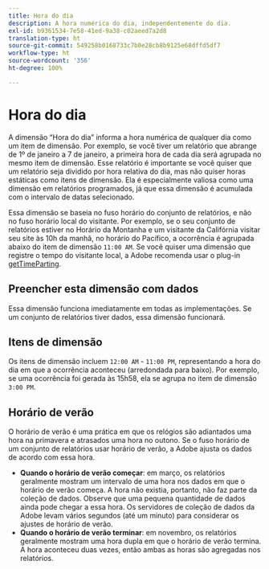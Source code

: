 ```yaml
---
title: Hora do dia
description: A hora numérica do dia, independentemente do dia.
exl-id: b9361534-7e58-41ed-9a38-c02aeed7a2d8
translation-type: ht
source-git-commit: 549258b0168733c7b0e28cb8b9125e68dffd5df7
workflow-type: ht
source-wordcount: '356'
ht-degree: 100%

---
```


# Hora do dia

A dimensão “Hora do dia” informa a hora numérica de qualquer dia como um item de dimensão. Por exemplo, se você tiver um relatório que abrange de 1º de janeiro a 7 de janeiro, a primeira hora de cada dia será agrupada no mesmo item de dimensão. Esse relatório é importante se você quiser que um relatório seja dividido por hora relativa do dia, mas não quiser horas estáticas como itens de dimensão. Ela é especialmente valiosa como uma dimensão em relatórios programados, já que essa dimensão é acumulada com o intervalo de datas selecionado.

Essa dimensão se baseia no fuso horário do conjunto de relatórios, e não no fuso horário local do visitante. Por exemplo, se o seu conjunto de relatórios estiver no Horário da Montanha e um visitante da Califórnia visitar seu site às 10h da manhã, no horário do Pacífico, a ocorrência é agrupada abaixo do item de dimensão `11:00 AM`. Se você quiser uma dimensão que registre o tempo do visitante local, a Adobe recomenda usar o plug-in [getTimeParting](/help/implement/vars/plugins/gettimeparting.md).

## Preencher esta dimensão com dados

Essa dimensão funciona imediatamente em todas as implementações. Se um conjunto de relatórios tiver dados, essa dimensão funcionará.

## Itens de dimensão

Os itens de dimensão incluem `12:00 AM` - `11:00 PM`, representando a hora do dia em que a ocorrência aconteceu (arredondada para baixo). Por exemplo, se uma ocorrência foi gerada às 15h58, ela se agrupa no item de dimensão `3:00 PM`.

## Horário de verão

O horário de verão é uma prática em que os relógios são adiantados uma hora na primavera e atrasados uma hora no outono. Se o fuso horário de um conjunto de relatórios usar horário de verão, a Adobe ajusta os dados de acordo com essa hora.

* **Quando o horário de verão começar**: em março, os relatórios geralmente mostram um intervalo de uma hora nos dados em que o horário de verão começa. A hora não existia, portanto, não faz parte da coleção de dados. Observe que uma pequena quantidade de dados ainda pode chegar a essa hora. Os servidores de coleção de dados da Adobe levam vários segundos (até um minuto) para considerar os ajustes de horário de verão.
* **Quando o horário de verão terminar**: em novembro, os relatórios geralmente mostram uma hora dupla em que o horário de verão termina. A hora aconteceu duas vezes, então ambas as horas são agregadas nos relatórios.
